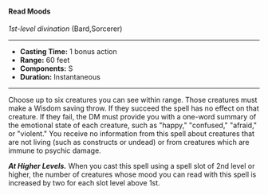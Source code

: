 #### Read Moods
*1st-level divination* (Bard,Sorcerer)
___
- **Casting Time:** 1 bonus action
- **Range:** 60 feet
- **Components:** S
- **Duration:** Instantaneous
---
Choose up to six creatures you can see within range.
Those creatures must make a Wisdom saving throw.
If they succeed the spell has no effect on that
creature. If they fail, the DM must provide you with
a one-word summary of the emotional state of each
creature, such as "happy," "confused," "afraid," or
"violent." You receive no information from this spell
about creatures that are not living (such as
constructs or undead) or from creatures which are
immune to psychic damage.

***At Higher Levels.***  When you cast this spell using
a spell slot of 2nd level or higher, the number of
creatures whose mood you can read with this spell
is increased by two for each slot level above 1st.
